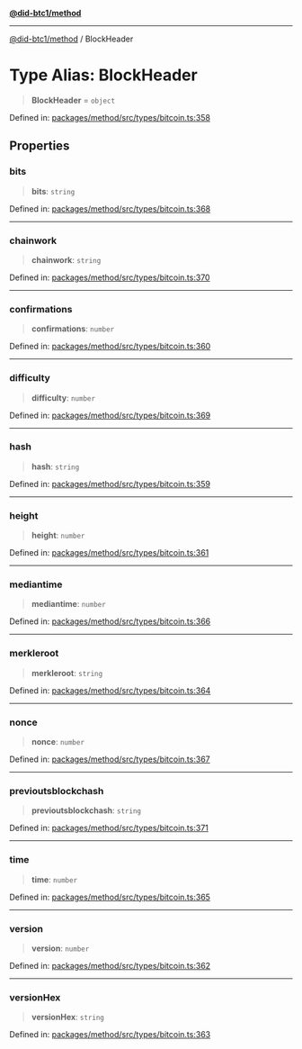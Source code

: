 [**@did-btc1/method**](../README.md)

***

[@did-btc1/method](../globals.md) / BlockHeader

# Type Alias: BlockHeader

> **BlockHeader** = `object`

Defined in: [packages/method/src/types/bitcoin.ts:358](https://github.com/dcdpr/did-btc1-js/blob/4ab6f9915d95beed9bc633644c9db1539395f512/packages/method/src/types/bitcoin.ts#L358)

## Properties

### bits

> **bits**: `string`

Defined in: [packages/method/src/types/bitcoin.ts:368](https://github.com/dcdpr/did-btc1-js/blob/4ab6f9915d95beed9bc633644c9db1539395f512/packages/method/src/types/bitcoin.ts#L368)

***

### chainwork

> **chainwork**: `string`

Defined in: [packages/method/src/types/bitcoin.ts:370](https://github.com/dcdpr/did-btc1-js/blob/4ab6f9915d95beed9bc633644c9db1539395f512/packages/method/src/types/bitcoin.ts#L370)

***

### confirmations

> **confirmations**: `number`

Defined in: [packages/method/src/types/bitcoin.ts:360](https://github.com/dcdpr/did-btc1-js/blob/4ab6f9915d95beed9bc633644c9db1539395f512/packages/method/src/types/bitcoin.ts#L360)

***

### difficulty

> **difficulty**: `number`

Defined in: [packages/method/src/types/bitcoin.ts:369](https://github.com/dcdpr/did-btc1-js/blob/4ab6f9915d95beed9bc633644c9db1539395f512/packages/method/src/types/bitcoin.ts#L369)

***

### hash

> **hash**: `string`

Defined in: [packages/method/src/types/bitcoin.ts:359](https://github.com/dcdpr/did-btc1-js/blob/4ab6f9915d95beed9bc633644c9db1539395f512/packages/method/src/types/bitcoin.ts#L359)

***

### height

> **height**: `number`

Defined in: [packages/method/src/types/bitcoin.ts:361](https://github.com/dcdpr/did-btc1-js/blob/4ab6f9915d95beed9bc633644c9db1539395f512/packages/method/src/types/bitcoin.ts#L361)

***

### mediantime

> **mediantime**: `number`

Defined in: [packages/method/src/types/bitcoin.ts:366](https://github.com/dcdpr/did-btc1-js/blob/4ab6f9915d95beed9bc633644c9db1539395f512/packages/method/src/types/bitcoin.ts#L366)

***

### merkleroot

> **merkleroot**: `string`

Defined in: [packages/method/src/types/bitcoin.ts:364](https://github.com/dcdpr/did-btc1-js/blob/4ab6f9915d95beed9bc633644c9db1539395f512/packages/method/src/types/bitcoin.ts#L364)

***

### nonce

> **nonce**: `number`

Defined in: [packages/method/src/types/bitcoin.ts:367](https://github.com/dcdpr/did-btc1-js/blob/4ab6f9915d95beed9bc633644c9db1539395f512/packages/method/src/types/bitcoin.ts#L367)

***

### previoutsblockchash

> **previoutsblockchash**: `string`

Defined in: [packages/method/src/types/bitcoin.ts:371](https://github.com/dcdpr/did-btc1-js/blob/4ab6f9915d95beed9bc633644c9db1539395f512/packages/method/src/types/bitcoin.ts#L371)

***

### time

> **time**: `number`

Defined in: [packages/method/src/types/bitcoin.ts:365](https://github.com/dcdpr/did-btc1-js/blob/4ab6f9915d95beed9bc633644c9db1539395f512/packages/method/src/types/bitcoin.ts#L365)

***

### version

> **version**: `number`

Defined in: [packages/method/src/types/bitcoin.ts:362](https://github.com/dcdpr/did-btc1-js/blob/4ab6f9915d95beed9bc633644c9db1539395f512/packages/method/src/types/bitcoin.ts#L362)

***

### versionHex

> **versionHex**: `string`

Defined in: [packages/method/src/types/bitcoin.ts:363](https://github.com/dcdpr/did-btc1-js/blob/4ab6f9915d95beed9bc633644c9db1539395f512/packages/method/src/types/bitcoin.ts#L363)
